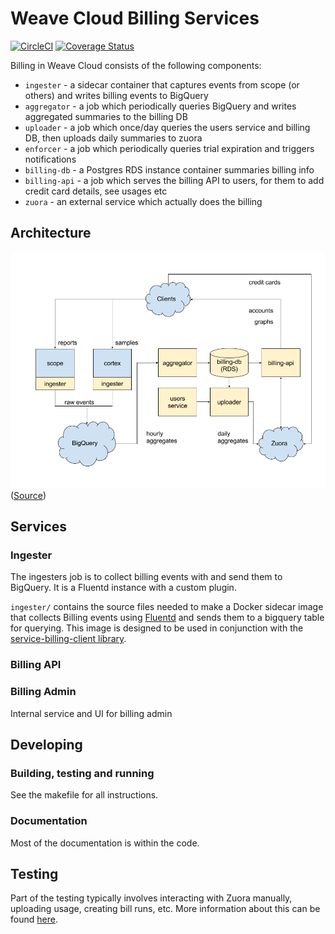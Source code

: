 # Weave Cloud Billing Services

[![CircleCI](https://circleci.com/gh/weaveworks/billing.svg?style=svg&circle-token=8206ec47a902f64486a24bf1fa534b5988b26f46)](https://circleci.com/gh/weaveworks/billing) [![Coverage Status](https://coveralls.io/repos/github/weaveworks/billing/badge.svg?branch=master&t=rv4UJc)](https://coveralls.io/github/weaveworks/billing?branch=master)

Billing in Weave Cloud consists of the following components:

- `ingester` - a sidecar container that captures events from scope (or others) and writes billing events to BigQuery
- `aggregator` - a job which periodically queries BigQuery and writes aggregated summaries to the billing DB
- `uploader` - a job which once/day queries the users service and billing DB, then uploads daily summaries to zuora
- `enforcer` - a job which periodically queries trial expiration and triggers notifications
- `billing-db` - a Postgres RDS instance container summaries billing info
- `billing-api` - a job which serves the billing API to users, for them to add credit card details, see usages etc
- `zuora` - an external service which actually does the billing

## Architecture

![Architecture Diagram](./docs/billing_architecture.png)
([Source](https://docs.google.com/drawings/d/1VH9RBIwaFXqAMOtevYeiQ_A8CNTbctrhwhLE6GK_w9c))

## Services

### Ingester

The ingesters job is to collect billing events with and send them to BigQuery.  It is a Fluentd instance with a custom plugin.

`ingester/` contains the source files needed to make a Docker sidecar image that collects Billing events using [Fluentd](http://www.fluentd.org/) and sends them to a bigquery table for querying. This image is designed to be used in conjunction with the [service-billing-client library](https://github.com/weaveworks/billing-client).


### Billing API

### Billing Admin

Internal service and UI for billing admin

## Developing

### Building, testing and running

See the makefile for all instructions.

### Documentation

Most of the documentation is within the code.

## Testing

Part of the testing typically involves interacting with Zuora manually, uploading usage, creating bill runs, etc.
More information about this can be found [here](/billing-api/docs/README.md#testing).
